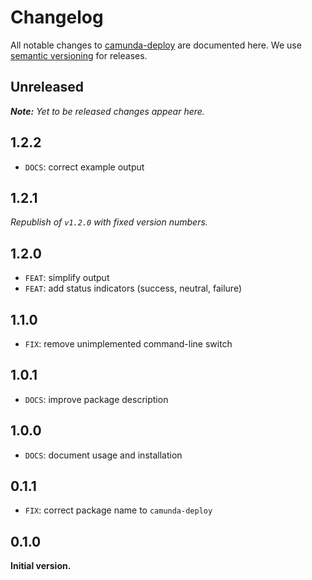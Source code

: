 # Changelog

All notable changes to [camunda-deploy](https://github.com/nikku/camunda-deploy) are documented here. We use [semantic versioning](http://semver.org/) for releases.

## Unreleased

___Note:__ Yet to be released changes appear here._

## 1.2.2

* `DOCS`: correct example output

## 1.2.1

_Republish of `v1.2.0` with fixed version numbers._

## 1.2.0

* `FEAT`: simplify output
* `FEAT`: add status indicators (success, neutral, failure)

## 1.1.0

* `FIX`: remove unimplemented command-line switch

## 1.0.1

* `DOCS`: improve package description

## 1.0.0

* `DOCS`: document usage and installation

## 0.1.1

* `FIX`: correct package name to `camunda-deploy`

## 0.1.0

__Initial version.__